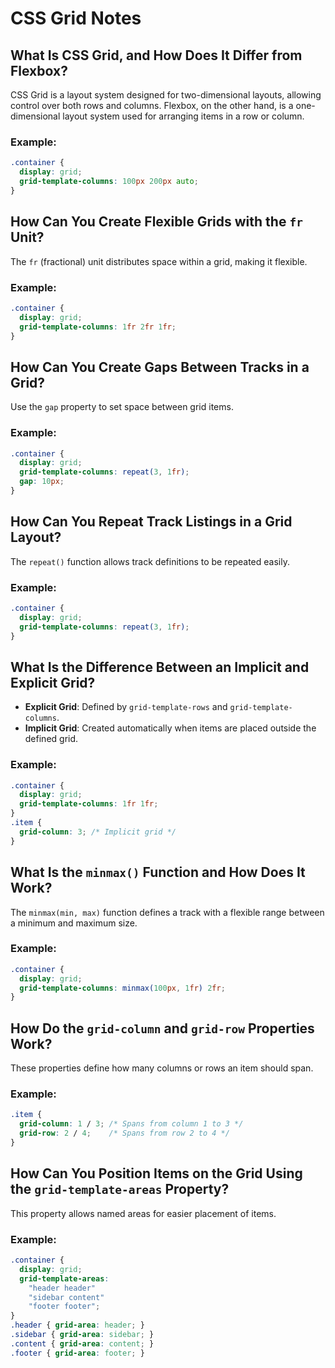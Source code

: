 # CSS Grid Notes

## What Is CSS Grid, and How Does It Differ from Flexbox?
CSS Grid is a layout system designed for two-dimensional layouts, allowing control over both rows and columns. Flexbox, on the other hand, is a one-dimensional layout system used for arranging items in a row or column.

### Example:
```css
.container {
  display: grid;
  grid-template-columns: 100px 200px auto;
}
```

## How Can You Create Flexible Grids with the `fr` Unit?
The `fr` (fractional) unit distributes space within a grid, making it flexible.

### Example:
```css
.container {
  display: grid;
  grid-template-columns: 1fr 2fr 1fr;
}
```

## How Can You Create Gaps Between Tracks in a Grid?
Use the `gap` property to set space between grid items.

### Example:
```css
.container {
  display: grid;
  grid-template-columns: repeat(3, 1fr);
  gap: 10px;
}
```

## How Can You Repeat Track Listings in a Grid Layout?
The `repeat()` function allows track definitions to be repeated easily.

### Example:
```css
.container {
  display: grid;
  grid-template-columns: repeat(3, 1fr);
}
```

## What Is the Difference Between an Implicit and Explicit Grid?
- **Explicit Grid**: Defined by `grid-template-rows` and `grid-template-columns`.
- **Implicit Grid**: Created automatically when items are placed outside the defined grid.

### Example:
```css
.container {
  display: grid;
  grid-template-columns: 1fr 1fr;
}
.item {
  grid-column: 3; /* Implicit grid */
}
```

## What Is the `minmax()` Function and How Does It Work?
The `minmax(min, max)` function defines a track with a flexible range between a minimum and maximum size.

### Example:
```css
.container {
  display: grid;
  grid-template-columns: minmax(100px, 1fr) 2fr;
}
```

## How Do the `grid-column` and `grid-row` Properties Work?
These properties define how many columns or rows an item should span.

### Example:
```css
.item {
  grid-column: 1 / 3; /* Spans from column 1 to 3 */
  grid-row: 2 / 4;    /* Spans from row 2 to 4 */
}
```

## How Can You Position Items on the Grid Using the `grid-template-areas` Property?
This property allows named areas for easier placement of items.

### Example:
```css
.container {
  display: grid;
  grid-template-areas: 
    "header header"
    "sidebar content"
    "footer footer";
}
.header { grid-area: header; }
.sidebar { grid-area: sidebar; }
.content { grid-area: content; }
.footer { grid-area: footer; }

